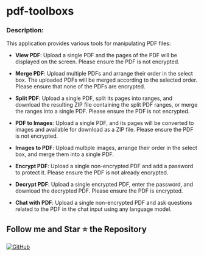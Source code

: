 # pdf-toolboxs

### Description:

This application provides various tools for manipulating PDF files:

- **View PDF**: Upload a single PDF and the pages of the PDF will be displayed on the screen. Please ensure the PDF is not encrypted.

- **Merge PDF**: Upload multiple PDFs and arrange their order in the select box. The uploaded PDFs will be merged according to the selected order. Please ensure that none of the PDFs are encrypted.

- **Split PDF**: Upload a single PDF, split its pages into ranges, and download the resulting ZIP file containing the split PDF ranges, or merge the ranges into a single PDF. Please ensure the PDF is not encrypted.

- **PDF to Images**: Upload a single PDF, and its pages will be converted to images and available for download as a ZIP file. Please ensure the PDF is not encrypted.

- **Images to PDF**: Upload multiple images, arrange their order in the select box, and merge them into a single PDF.

- **Encrypt PDF**: Upload a single non-encrypted PDF and add a password to protect it. Please ensure the PDF is not already encrypted.

- **Decrypt PDF**: Upload a single encrypted PDF, enter the password, and download the decrypted PDF. Please ensure the PDF is encrypted.

- **Chat with PDF**: Upload a single non-encrypted PDF and ask questions related to the PDF in the chat input using any language model.

## Follow me and Star ⭐ the Repository
[![GitHub](https://img.shields.io/badge/GitHub-mfurqaan31-black?&logo=github)](https://github.com/mfurqaan31)
